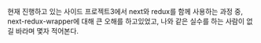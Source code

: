 현재 진행하고 있는 사이드 프로젝트3에서 next와 redux를 함께 사용하는 과정 중, next-redux-wrapper에 대해 큰 오해를 하고있었고, 나와 같은 실수를 하는 사람이 없길 바라며 몇자 적어본다.
